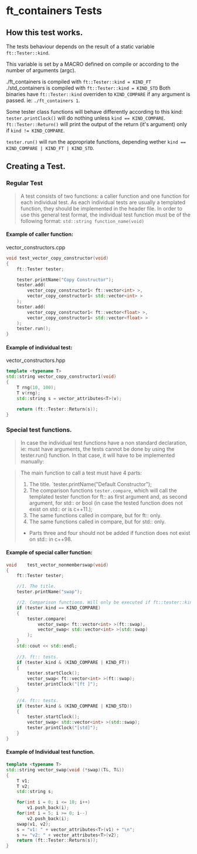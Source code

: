# ft_containers Tests

## How this test works.
The tests behaviour depends on the result of a static variable `ft::Tester::kind`.

This variable is set by a MACRO defined on compile or according to the number of arguments (argc).

./ft_containers is compiled with `ft::Tester::kind = KIND_FT`
./std_containers is compiled with `ft::Tester::kind = KIND_STD`
Both binaries have `ft::Tester::kind` overriden to `KIND_COMPARE` if any argument is passed. ie: `./ft_containers 1`.

Some tester class functions will behave differently according to this kind:
`tester.printClock()` will do nothing unless `kind == KIND_COMPARE`.
`ft::Tester::Return()` will print the output of the return (it's argument) only if `kind != KIND_COMPARE`.

`tester.run()` will run the appropriate functions, depending wether `kind == KIND_COMPARE | KIND_FT | KIND_STD`.


## Creating a Test.

### Regular Test
> A test consists of two functions: a caller function and one function for each individual test.
> As each individual tests are usually a templated function, they should be implemented in the header file.
> In order to use this general test format, the individual test function must be of the following format:
`std::string function_name(void)`

#### Example of caller function:
vector_constructors.cpp
```c++
void test_vector_copy_constructor(void)
{
	ft::Tester tester;

	tester.printName("Copy Constructor");
	tester.add(
		vector_copy_constructor1< ft::vector<int> >,
		vector_copy_constructor1< std::vector<int> >
	);
	tester.add(
		vector_copy_constructor1< ft::vector<float> >,
		vector_copy_constructor1< std::vector<float> >
	);
	tester.run();
}
```

#### Example of individual test:
vector_constructors.hpp
```c++
template <typename T>
std::string vector_copy_constructor1(void)
{
	T rng(10, 100);
	T v(rng);
	std::string s = vector_attributes<T>(v);
	
	return (ft::Tester::Return(s));
}
```

### Special test functions.
> In case the individual test functions have a non standard declaration, ie: must have arguments,
> the tests cannot be done by using the tester.run() function. In that case, it will have to be
> implemented manually:

> The main function to call a test must have 4 parts:
> 1. The title. `tester.printName("Default Constructor");
> 2. The comparison functions `tester.compare`, which will call the templated
> tester function for ft:: as first argument and, as second argument,
> for std:: or bool (in case the
> tested function does not exist on std:: or is c++11.);
> 3. The same functions called in compare, but for ft:: only.
> 4. The same functions called in compare, but for std:: only.
> * Parts three and four should not be added if function does not exist on std:: in c++98.

#### Example of special caller function:

```c++
void 	test_vector_nonmemberswap(void)
{
	ft::Tester tester;

	//1. The title.
	tester.printName("swap");

	//2. Comparison functions. Will only be executed if ft::tester::kind = KIND_COMPARE.
	if (tester.kind == KIND_COMPARE)
	{
		tester.compare(
			vector_swap< ft::vector<int> >(ft::swap),
			vector_swap< std::vector<int> >(std::swap)
		);
	}
	std::cout << std::endl;
	
	//3. ft:: tests.
	if (tester.kind & (KIND_COMPARE | KIND_FT))
	{
		tester.startClock();
		vector_swap< ft::vector<int> >(ft::swap);
		tester.printClock("[ft ]");
	}
	
	//4. ft:: tests.
	if (tester.kind & (KIND_COMPARE | KIND_STD))
	{
		tester.startClock();
		vector_swap< std::vector<int> >(std::swap);
		tester.printClock("[std]");
	}
}
```

#### Example of Individual test function.

```c++
template <typename T>
std::string vector_swap(void (*swap)(T&, T&))
{
	T v1;
	T v2;
	std::string s;

	for(int i = 0; i <= 10; i++)
		v1.push_back(i);
	for(int i = 5; i >= 0; i--)
		v2.push_back(i);
	swap(v1, v2);
	s = "v1: " + vector_attributes<T>(v1) + "\n";
	s += "v2: " + vector_attributes<T>(v2);
	return (ft::Tester::Return(s));
}
```
